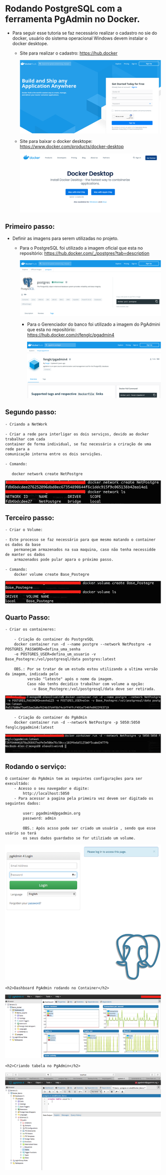 <h1>Rodando PostgreSQL com a ferramenta PgAdmin no Docker.</h1>

- Para seguir esse tutoria se faz necessário realizar o cadastro no sie do docker,
     usuário do sistema operacional Windows devem instalar o docker desktope.
    -   Site para realizar o cadastro:
          https://hub.docker

          <img src=./img/SiteDocker.png>
          
    -  Site para baixar o docker desktope:
          https://www.docker.com/products/docker-desktop

          <img src=./img/DockerDescktop.png>


<h2> Primeiro passo: </h2>

-   Definir as imagens para serem utilizadas no projeto.

    -   Para o PostgreSQL foi utilizado a imagem oficial que esta no repositório:
            https://hub.docker.com/_/postgres?tab=description
            
        <img src=./img/Postegres.png>

        -   Para o Gerenciador do banco foi utilizado a imagem do PgAdmini que esta no repositório:
            https://hub.docker.com/r/fenglc/pgadmin4

            <img src=./img/PgAdmin.png>

<h2> Segundo passo: </h2>

    - Criando a NetWork

    - Criar a rede para interligar os dois serviços, devido ao docker trabalhar com cada 
    container de forma individual, se faz necessário a criração de uma rede para a 
    comunicação interna entre os dois servições.

    - Comando:
       
       docker network create NetPostgre 

<img src=./img/Criandorede.png>
       
    
<h2> Terceiro passo: </h2>

    - Criar o Volume:

    - Este processo se faz necessário para que mesmo matando o container os dados da base 
        permaneçam armazenados na sua maquina, caso não tenha necessidde de manter os dados 
        armazenados pode pular apara o próximo passo.

    - Comando:    
        docker volume create Base_Postegre

<img src=./img/CriandoVolume.png>

<h2> Quarto Passo: </h2>

    - Criar os containeres:

        - Criação do container do PostgreSQL
        docker container run -d --name postgre --network NetPostgre -e POSTGRES_PASSWORD=defina_uma_senha 
        -e POSTGRES_USER=defina_um_usuario -v Base_Postegre:/vol/postgresql/data postgres:latest

        OBS.: Por se tratar de um estudo estou utilizando a ultima versão da imagem, indicada pelo 
              versão "lateste" após o nome da imagem.
              Caso não tenhs decidico trabalhar com volume a opção: 
                -v Base_Postegre:/vol/postgresql/data deve ser retirada.

<img src=./img/DockerContainerPostegre.png>


        - Criação do container do PgAdmin
        docker container run -d --network NetPostgre -p 5050:5050 fenglc/pgadmin4:latest

<img src=./img/DockerPgAdmin.png>

<h2> Rodando o serviço: </h2>

    O container do PgAdmin tem as seguintes configurações para ser execultádo:
        - Acesso o seu navegador e digite:
            http://localhost:5050 
        - Para acessar a pagina pela primeira vez devem ser digitado os seguintes dados:

            user: pgadmin4@pgadmin.org
            password: admin

            OBS.: Após acsso pode ser criado um usuário , sendo que esse usário so terá 
            os seus dados guardadso se for utilziado um volume.
        
<img src=./img/LoginPgAdmin.png>

    <h2>Dashboard PgAdmin rodando no Container</h2>
<img src=./img/DashboardPgAdmin.png>

    <h2>Criando tabela no PgAdmin</h2>
<img src=./img/DeskbordPgAdimiQuery.png>